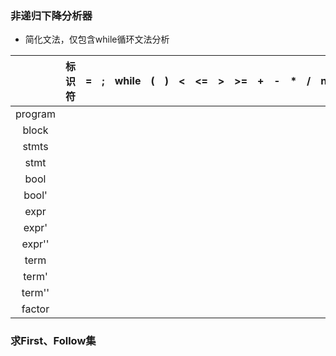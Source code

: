 ### 非递归下降分析器

- 简化文法，仅包含while循环文法分析

|         | 标识符 |  =   |  ;   | while |  (   |  )   |  <   |  <=  |  >   |  >=  |  +   |  -   |  *   |  /   | num  |
| :-----: | :----: | :--: | :--: | :---: | :--: | :--: | :--: | :--: | :--: | :--: | :--: | :--: | :--: | :--: | :--: |
| program |        |      |      |       |      |      |      |      |      |      |      |      |      |      |      |
|  block  |        |      |      |       |      |      |      |      |      |      |      |      |      |      |      |
|  stmts  |        |      |      |       |      |      |      |      |      |      |      |      |      |      |      |
|  stmt   |        |      |      |       |      |      |      |      |      |      |      |      |      |      |      |
|  bool   |        |      |      |       |      |      |      |      |      |      |      |      |      |      |      |
|  bool'  |        |      |      |       |      |      |      |      |      |      |      |      |      |      |      |
|  expr   |        |      |      |       |      |      |      |      |      |      |      |      |      |      |      |
|  expr'  |        |      |      |       |      |      |      |      |      |      |      |      |      |      |      |
| expr''  |        |      |      |       |      |      |      |      |      |      |      |      |      |      |      |
|  term   |        |      |      |       |      |      |      |      |      |      |      |      |      |      |      |
|  term'  |        |      |      |       |      |      |      |      |      |      |      |      |      |      |      |
| term''  |        |      |      |       |      |      |      |      |      |      |      |      |      |      |      |
| factor  |        |      |      |       |      |      |      |      |      |      |      |      |      |      |      |

### 求First、Follow集